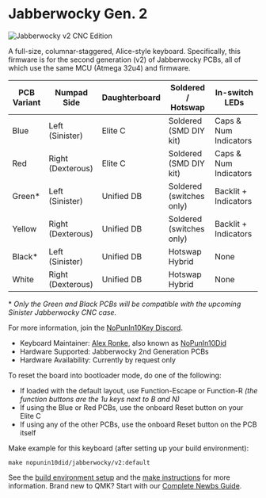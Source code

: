 # Jabberwocky Gen. 2

![Jabberwocky v2 CNC Edition](https://diplomacyvariants.files.wordpress.com/2022/10/img_5151.jpg)

A full-size, columnar-staggered, Alice-style keyboard. Specifically, this firmware is for the second generation (v2) of Jabberwocky PCBs, all of which use the same MCU (Atmega 32u4) and firmware.

| PCB Variant   | Numpad Side       | Daughterboard | Soldered / Hotswap        | In-switch LEDs        |
| ------------- | ----------------- | ------------- | ------------------------- | --------------------- |
| Blue          | Left (Sinister)   | Elite C       | Soldered (SMD DIY kit)    | Caps & Num Indicators |
| Red           | Right (Dexterous) | Elite C       | Soldered (SMD DIY kit)    | Caps & Num Indicators |
| Green\*       | Left (Sinister)   | Unified DB    | Soldered (switches only)  | Backlit + Indicators  |
| Yellow        | Right (Dexterous) | Unified DB    | Soldered (switches only)  | Backlit + Indicators  |
| Black\*       | Left (Sinister)   | Unified DB    | Hotswap Hybrid            | None                  |
| White         | Right (Dexterous) | Unified DB    | Hotswap Hybrid            | None                  |

\* *Only the Green and Black PCBs will be compatible with the upcoming Sinister Jabberwocky CNC case.*


For more information, join the [NoPunIn10Key Discord](https://discord.gg/sku2Y6w).

- Keyboard Maintainer: [Alex Ronke](https://nopunin10did.com/), also known as [NoPunIn10Did](https://github.com/NoPunIn10Did)
- Hardware Supported: Jabberwocky 2nd Generation PCBs
- Hardware Availability: Currently by request only

To reset the board into bootloader mode, do one of the following:

- If loaded with the default layout, use Function-Escape or Function-R *(the function buttons are the 1u keys next to B and N)*
- If using the Blue or Red PCBs, use the onboard Reset button on your Elite C
- If using any of the other PCBs, use the onboard Reset button on the PCB itself

Make example for this keyboard (after setting up your build environment):

    make nopunin10did/jabberwocky/v2:default

See the [build environment setup](https://docs.qmk.fm/#/getting_started_build_tools) and the [make instructions](https://docs.qmk.fm/#/getting_started_make_guide) for more information. Brand new to QMK? Start with our [Complete Newbs Guide](https://docs.qmk.fm/#/newbs).
